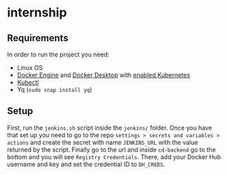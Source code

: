 #  internship
## Requirements
In order to run the project you need:
* Linux OS
* [Docker Engine](https://docs.docker.com/engine/install/) and [Docker Desktop](https://www.docker.com/products/docker-desktop/) with [enabled Kubernetes](https://docs.docker.com/desktop/kubernetes/)
* [Kubectl](https://kubernetes.io/docs/tasks/tools/)
* Yq (```sudo snap install yq```)

## Setup
First, run the ```jenkins.sh``` script inside the ```jenkins/``` folder. Once you have that set up you need to go to the repo ```settings > secrets and variables > actions``` and create the secret with name ```JENKINS_URL``` with the value returned by the script. Finally go to the url and inside ```cd-backend``` go to the bottom and you will see ```Registry Credentials```. There, add your Docker Hub username and key and set the credential ID to ```DH_CREDS```.
